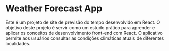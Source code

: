 # Weather Forecast App
Este é um projeto de site de previsão do tempo desenvolvido em React. O objetivo deste projeto é servir como um estudo prático para aprender e aplicar os conceitos de desenvolvimento front-end com React. O aplicativo permite aos usuários consultar as condições climáticas atuais de diferentes localidades.

